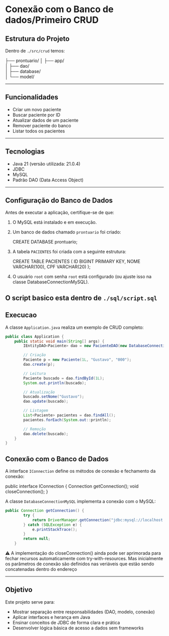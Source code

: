 
# Conexão com o Banco de dados/Primeiro CRUD

## Estrutura do Projeto

Dentro de `./src/crud` temos:

├── prontuario/
│   ├── app/                
│   ├── dao/                 
│   ├── database/            
│   └── model/ 

---
## Funcionalidades

- Criar um novo paciente
- Buscar paciente por ID
- Atualizar dados de um paciente
- Remover paciente do banco
- Listar todos os pacientes

---

## Tecnologias

- Java 21 (versão utilizada: 21.0.4)
- JDBC
- MySQL
- Padrão DAO (Data Access Object)


---

##  Configuração do Banco de Dados

Antes de executar a aplicação, certifique-se de que:

1. O MySQL está instalado e em execução.
2. Um banco de dados chamado `prontuario` foi criado:

   CREATE DATABASE prontuario;

3. A tabela `PACIENTES` foi criada com a seguinte estrutura:

   CREATE TABLE PACIENTES (
       ID BIGINT PRIMARY KEY,
       NOME VARCHAR(100),
       CPF VARCHAR(20)
   );

4. O usuário `root` com senha `root` está configurado (ou ajuste isso na classe DatabaseConnectionMySQL).

O script basico esta dentro de `./sql/script.sql`
---

## Execucao

A classe `Application.java` realiza um exemplo de CRUD completo:

```java
public class Application {
    public static void main(String[] args) {
        IEntityDAO<Paciente> dao = new PacienteDAO(new DatabaseConnectionMySQL());

        // Criação
        Paciente p = new Paciente(1L, "Gustavo", "000");
        dao.create(p);

        // Leitura
        Paciente buscado = dao.findById(1L);
        System.out.println(buscado);

        // Atualização
        buscado.setNome("Gustavo");
        dao.update(buscado);

        // Listagem
        List<Paciente> pacientes = dao.findAll();
        pacientes.forEach(System.out::println);

        // Remoção
        dao.delete(buscado);
    }
}

```

## Conexão com o Banco de Dados

A interface `IConnection` define os métodos de conexão e fechamento da conexão:

public interface IConnection {
    Connection getConnection();
    void closeConnection();
}

A classe `DatabaseConnectionMySQL` implementa a conexão com o MySQL:

```java
public Connection getConnection() {
		try {
			return DriverManager.getConnection("jdbc:mysql://localhost:"+PORT+"/"+DATABASE, USERNAME, PASSWORD);
		} catch (SQLException e) {
			e.printStackTrace();
		}
		return null;
	}
```

⚠️ A implementação do closeConnection() ainda pode ser aprimorada para fechar recursos automaticamente com try-with-resources. Mas inicialmente os parâmetros de conexão são definidos nas veriáveis que estão sendo concatenadas dentro do endereço

---
## Objetivo

Este projeto serve para:

- Mostrar separação entre responsabilidades (DAO, modelo, conexão)
- Aplicar interfaces e herança em Java
- Ensinar conceitos de JDBC de forma clara e prática
- Desenvolver lógica básica de acesso a dados sem frameworks